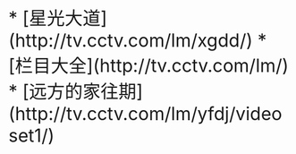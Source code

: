 <font size="6">
* [星光大道](http://tv.cctv.com/lm/xgdd/)
* [栏目大全](http://tv.cctv.com/lm/)
* [远方的家往期](http://tv.cctv.com/lm/yfdj/videoset1/)
</font>
